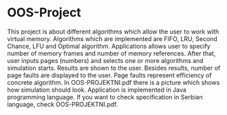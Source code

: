 # OOS-Project

This project is about different algorithms which allow the user to work with virtual memory. Algorithms which are implemented are FIFO, LRU, Second Chance, LFU and Optimal algorithm.
Applications allows user to specify number of memory frames and number of memory references.  After that, user inputs pages (numbers) and selects one or more algorithms and simulation starts. Results are shown to the user. Besides results, number of page faults are displayed to the user. Page faults represent efficiency of concrete algorithm. In OOS-PROJEKTNI.pdf there is a picture which shows how simulation should look.
Application is implemented in Java programming language.
If you want to check specification in Serbian language, check OOS-PROJEKTNI.pdf.
